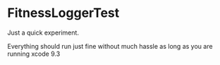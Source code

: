 # FitnessLoggerTest

Just a quick experiment.

Everything should run just fine without much hassle as long as you are running xcode 9.3
